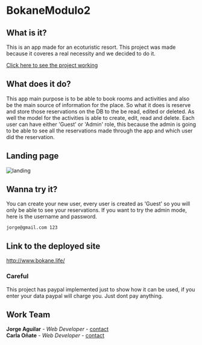 # BokaneModulo2

## What is it?
This is an app made for an ecoturistic resort. This project was made because it coveres a real necessity and we decided to do it.

[Click here to see the project working](http://www.bokane.life/)

## What does it do?
This app main purpose is to be able to book rooms and activities and also be the main source of information for 
the place. So what it does is reserve and store those reservations on the DB to the be read, edited or deleted. As well 
the model for the activities is able to create, edit, read and delete. 
Each user can have either 'Guest' or 'Admin' role, this because the admin is going to be able to see all the reservations made
through the app and which user did the reservation.

## Landing page

![landing](./landing-page.gif)

## Wanna try it?
You can create your new user, every user is created as 'Guest' so you will only be able to see your reservations.
If you want to try the admin mode, here is the username and password.

`jorge@gmail.com
123`

## Link to the deployed site
http://www.bokane.life/

### Careful
This project has paypal implemented just to show how it can be used, if you enter your data paypal will charge you. Just dont pay anything.

## Work Team
**Jorge Aguilar** - *Web Developer* - [contact](https://www.linkedin.com/in/jorge-aguilar-castillo/)<br>
**Carla Oñate** - *Web Developer* - [contact](https://www.linkedin.com/in/carlaonate/)